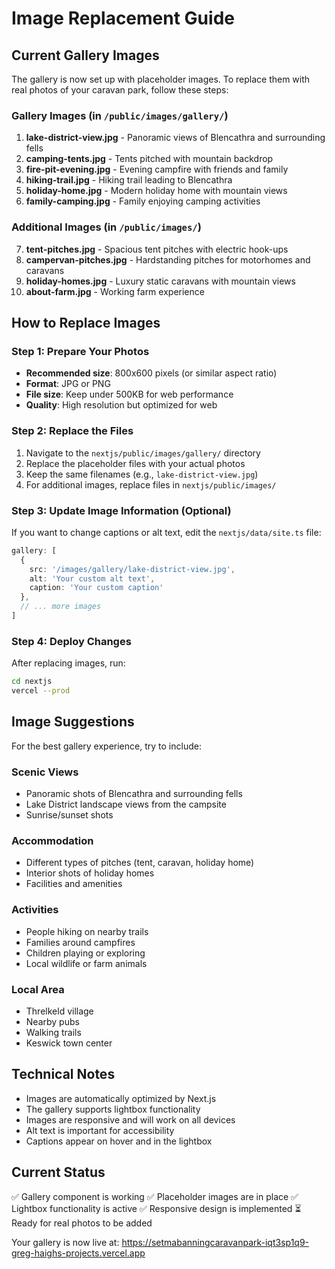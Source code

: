 # Image Replacement Guide

## Current Gallery Images

The gallery is now set up with placeholder images. To replace them with real photos of your caravan park, follow these steps:

### Gallery Images (in `/public/images/gallery/`)
1. **lake-district-view.jpg** - Panoramic views of Blencathra and surrounding fells
2. **camping-tents.jpg** - Tents pitched with mountain backdrop
3. **fire-pit-evening.jpg** - Evening campfire with friends and family
4. **hiking-trail.jpg** - Hiking trail leading to Blencathra
5. **holiday-home.jpg** - Modern holiday home with mountain views
6. **family-camping.jpg** - Family enjoying camping activities

### Additional Images (in `/public/images/`)
7. **tent-pitches.jpg** - Spacious tent pitches with electric hook-ups
8. **campervan-pitches.jpg** - Hardstanding pitches for motorhomes and caravans
9. **holiday-homes.jpg** - Luxury static caravans with mountain views
10. **about-farm.jpg** - Working farm experience

## How to Replace Images

### Step 1: Prepare Your Photos
- **Recommended size**: 800x600 pixels (or similar aspect ratio)
- **Format**: JPG or PNG
- **File size**: Keep under 500KB for web performance
- **Quality**: High resolution but optimized for web

### Step 2: Replace the Files
1. Navigate to the `nextjs/public/images/gallery/` directory
2. Replace the placeholder files with your actual photos
3. Keep the same filenames (e.g., `lake-district-view.jpg`)
4. For additional images, replace files in `nextjs/public/images/`

### Step 3: Update Image Information (Optional)
If you want to change captions or alt text, edit the `nextjs/data/site.ts` file:

```typescript
gallery: [
  {
    src: '/images/gallery/lake-district-view.jpg',
    alt: 'Your custom alt text',
    caption: 'Your custom caption'
  },
  // ... more images
]
```

### Step 4: Deploy Changes
After replacing images, run:
```bash
cd nextjs
vercel --prod
```

## Image Suggestions

For the best gallery experience, try to include:

### Scenic Views
- Panoramic shots of Blencathra and surrounding fells
- Lake District landscape views from the campsite
- Sunrise/sunset shots

### Accommodation
- Different types of pitches (tent, caravan, holiday home)
- Interior shots of holiday homes
- Facilities and amenities

### Activities
- People hiking on nearby trails
- Families around campfires
- Children playing or exploring
- Local wildlife or farm animals

### Local Area
- Threlkeld village
- Nearby pubs
- Walking trails
- Keswick town center

## Technical Notes

- Images are automatically optimized by Next.js
- The gallery supports lightbox functionality
- Images are responsive and will work on all devices
- Alt text is important for accessibility
- Captions appear on hover and in the lightbox

## Current Status

✅ Gallery component is working
✅ Placeholder images are in place
✅ Lightbox functionality is active
✅ Responsive design is implemented
⏳ Ready for real photos to be added

Your gallery is now live at: https://setmabanningcaravanpark-iqt3sp1q9-greg-haighs-projects.vercel.app
